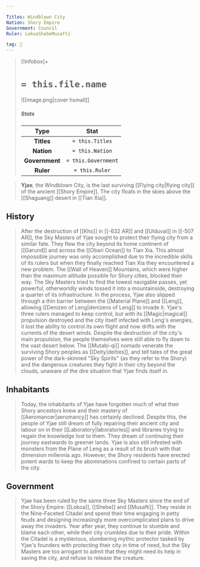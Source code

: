 ```yaml
---

Titles: Windblown City
Nation: Shory Empire
Government: Council
Ruler: LokoaShebeMusafti

tag: 🌃
---
```


> [!infobox]+
> #  `= this.file.name`
> ![[image.png|cover hsmall]]
> ##### Stats
> Type | Stat |
> :---:|:---:|
> **Titles** | `= this.Titles` |
> **Nation** | `= this.Nation` |
> **Government** | `= this.Government` |
> **Ruler** | `= this.Ruler` |



> **Yjae**, the Windblown City, is the last surviving [[Flying city|flying city]] of the ancient [[Shory Empire]]. The city floats in the skies above the [[Shaguang]] desert in [[Tian Xia]].



## History

> After the destruction of [[Kho]] in [[-632 AR]] and [[Ulduvai]] in [[-507 AR]], the Sky Masters of Yjae sought to protect their flying city from a similar fate. They flew the city beyond its home continent of [[Garund]] and across the [[Obari Ocean]] to Tian Xia. This almost impossible journey was only accomplished due to the incredible skills of its rulers but when they finally reached Tian Xia they encountered a new problem.
> The [[Wall of Heaven]] Mountains, which were higher than the maximum altitude possible for Shory cities, blocked their way. The Sky Masters tried to find the lowest navigable passes, yet powerful, otherworldly winds tossed it into a mountainside, destroying a quarter of its infrastructure. In the process, Yjae also slipped through a thin barrier between the [[Material Plane]] and [[Leng]], allowing [[Denizen of Leng|denizens of Leng]] to invade it. Yjae's three rulers managed to keep control, but with its [[Magic|magical]] propulsion destroyed and the city itself infected with Leng's energies, it lost the ability to control its own flight and now drifts with the currents of the desert winds.
> Despite the destruction of the city's main propulsion, the people themselves were still able to fly down to the vast desert below. The [[Mutabi-qi]] nomads venerate the surviving Shory peoples as [[Deity|deities]], and tell tales of the great power of the dark-skinned "Sky Spirits" (as they refer to the Shory) and the dangerous creatures they fight in their city beyond the clouds, unaware of the dire situation that Yjae finds itself in.


## Inhabitants

> Today, the inhabitants of Yjae have forgotten much of what their Shory ancestors knew and their mastery of [[Aeromancer|aeromancy]] has certainly declined. Despite this, the people of Yjae still dream of fully repairing their ancient city and labour on in their [[Laboratory|laboratories]] and libraries trying to regain the knowledge lost to them. They dream of continuing their journey eastwards to greener lands. Yjae is also still infested with monsters from the Plane of Leng as a result of its brush with that dimension millennia ago. However, the Shory residents have erected potent wards to keep the abominations confined to certain parts of the city.


## Government

> Yjae has been ruled by the same three Sky Masters since the end of the Shory Empire: [[Lokoa]], [[Shebe]] and [[Musafti]]. They reside in the Nine-Faceted Citadel and spend their time engaging in petty feuds and designing increasingly more overcomplicated plans to drive away the invaders. Year after year, they continue to stumble and blame each other, while their city crumbles due to their pride. Within the Citadel is a mysterious, slumbering mythic protector tasked by Yjae's founders with protecting their city in time of need, but the Sky Masters are too arrogant to admit that they might need its help in saving the city, and refuse to release the creature.








